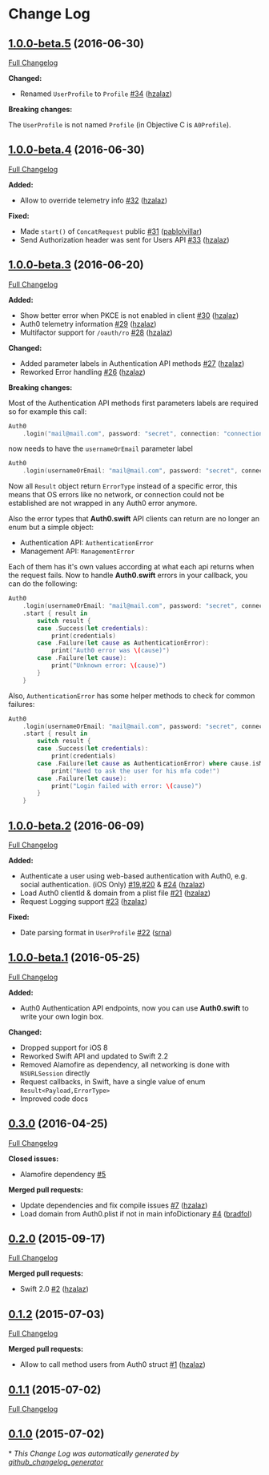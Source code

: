# Change Log

## [1.0.0-beta.5](https://github.com/auth0/Auth0.swift/tree/1.0.0-beta.5) (2016-06-30)
[Full Changelog](https://github.com/auth0/Auth0.swift/compare/1.0.0-beta.4...1.0.0-beta.5)

**Changed:**

- Renamed `UserProfile` to `Profile` [\#34](https://github.com/auth0/Auth0.swift/pull/34) ([hzalaz](https://github.com/hzalaz))

**Breaking changes:**

The `UserProfile` is not named `Profile` (in Objective C is `A0Profile`).

## [1.0.0-beta.4](https://github.com/auth0/Auth0.swift/tree/1.0.0-beta.4) (2016-06-30)
[Full Changelog](https://github.com/auth0/Auth0.swift/compare/1.0.0-beta.3...1.0.0-beta.4)

**Added:**

- Allow to override telemetry info [\#32](https://github.com/auth0/Auth0.swift/pull/32) ([hzalaz](https://github.com/hzalaz))

**Fixed:**

- Made `start()` of `ConcatRequest` public [\#31](https://github.com/auth0/Auth0.swift/pull/31) ([pablolvillar](https://github.com/pablolvillar))
- Send Authorization header was sent for Users API [\#33](https://github.com/auth0/Auth0.swift/pull/33) ([hzalaz](https://github.com/hzalaz))

## [1.0.0-beta.3](https://github.com/auth0/Auth0.swift/tree/1.0.0-beta.3) (2016-06-20)
[Full Changelog](https://github.com/auth0/Auth0.swift/compare/1.0.0-beta.2...1.0.0-beta.3)

**Added:**

- Show better error when PKCE is not enabled in client [\#30](https://github.com/auth0/Auth0.swift/pull/30) ([hzalaz](https://github.com/hzalaz))
- Auth0 telemetry information [\#29](https://github.com/auth0/Auth0.swift/pull/29) ([hzalaz](https://github.com/hzalaz))
- Multifactor support for `/oauth/ro` [\#28](https://github.com/auth0/Auth0.swift/pull/28) ([hzalaz](https://github.com/hzalaz))

**Changed:**

- Added parameter labels in Authentication API methods [\#27](https://github.com/auth0/Auth0.swift/pull/27) ([hzalaz](https://github.com/hzalaz))
- Reworked Error handling [\#26](https://github.com/auth0/Auth0.swift/pull/26) ([hzalaz](https://github.com/hzalaz))

**Breaking changes:**

Most of the Authentication API methods first parameters labels are required so for example this call:

```swift
Auth0
    .login("mail@mail.com", password: "secret", connection: "connection")
```

now needs to have the `usernameOrEmail` parameter label

```swift
Auth0
    .login(usernameOrEmail: "mail@mail.com", password: "secret", connection: "connection")
```

Now all `Result` object return `ErrorType` instead of a specific error, this means that OS errors like no network, or connection could not be established are not wrapped in any Auth0 error anymore.

Also the error types that **Auth0.swift** API clients can return are no longer an enum but a simple object:

* Authentication API: `AuthenticationError`
* Management API: `ManagementError`

Each of them has it's own values according at what each api returns when the request fails. Now to handle **Auth0.swift** errors in your callback, you can do the following:

```swift
Auth0
    .login(usernameOrEmail: "mail@mail.com", password: "secret", connection: "connection")
    .start { result in
        switch result {
        case .Success(let credentials):
            print(credentials)
        case .Failure(let cause as AuthenticationError):
            print("Auth0 error was \(cause)")
        case .Failure(let cause):
            print("Unknown error: \(cause)")
        }
    }
```

Also, `AuthenticationError` has some helper methods to check for common failures:

```swift
Auth0
    .login(usernameOrEmail: "mail@mail.com", password: "secret", connection: "connection")
    .start { result in
        switch result {
        case .Success(let credentials):
            print(credentials)
        case .Failure(let cause as AuthenticationError) where cause.isMultifactorRequired:
            print("Need to ask the user for his mfa code!")
        case .Failure(let cause):
            print("Login failed with error: \(cause)")
        }
    }
```

## [1.0.0-beta.2](https://github.com/auth0/Auth0.swift/tree/1.0.0-beta.2) (2016-06-09)
[Full Changelog](https://github.com/auth0/Auth0.swift/compare/1.0.0-beta.1...1.0.0-beta.2)

**Added:**

- Authenticate a user using web-based authentication with Auth0, e.g. social authentication. (iOS Only) [\#19](https://github.com/auth0/Auth0.swift/pull/19),[\#20](https://github.com/auth0/Auth0.swift/pull/20) & [\#24](https://github.com/auth0/Auth0.swift/pull/24) ([hzalaz](https://github.com/hzalaz))
- Load Auth0 clientId & domain from a plist file [\#21](https://github.com/auth0/Auth0.swift/pull/21) ([hzalaz](https://github.com/hzalaz))
- Request Logging support [\#23](https://github.com/auth0/Auth0.swift/pull/23) ([hzalaz](https://github.com/hzalaz))

**Fixed:**

- Date parsing format in `UserProfile` [\#22](https://github.com/auth0/Auth0.swift/pull/22) ([srna](https://github.com/srna))

## [1.0.0-beta.1](https://github.com/auth0/Auth0.swift/tree/1.0.0-beta.1) (2016-05-25)
[Full Changelog](https://github.com/auth0/Auth0.swift/compare/0.3.0...1.0.0-beta.1)

**Added:**

- Auth0 Authentication API endpoints, now you can use **Auth0.swift** to write your own login box.

**Changed:**

- Dropped support for iOS 8
- Reworked Swift API and updated to Swift 2.2
- Removed Alamofire as dependency, all networking is done with `NSURLSession` directly
- Request callbacks, in Swift, have a single value of enum `Result<Payload,ErrorType>`
- Improved code docs

## [0.3.0](https://github.com/auth0/Auth0.swift/tree/0.3.0) (2016-04-25)
[Full Changelog](https://github.com/auth0/Auth0.swift/compare/0.2.0...0.3.0)

**Closed issues:**

- Alamofire dependency [\#5](https://github.com/auth0/Auth0.swift/issues/5)

**Merged pull requests:**

- Update dependencies and fix compile issues [\#7](https://github.com/auth0/Auth0.swift/pull/7) ([hzalaz](https://github.com/hzalaz))
- Load domain from Auth0.plist if not in main infoDictionary [\#4](https://github.com/auth0/Auth0.swift/pull/4) ([bradfol](https://github.com/bradfol))

## [0.2.0](https://github.com/auth0/Auth0.swift/tree/0.2.0) (2015-09-17)
[Full Changelog](https://github.com/auth0/Auth0.swift/compare/0.1.2...0.2.0)

**Merged pull requests:**

- Swift 2.0 [\#2](https://github.com/auth0/Auth0.swift/pull/2) ([hzalaz](https://github.com/hzalaz))

## [0.1.2](https://github.com/auth0/Auth0.swift/tree/0.1.2) (2015-07-03)
[Full Changelog](https://github.com/auth0/Auth0.swift/compare/0.1.1...0.1.2)

**Merged pull requests:**

- Allow to call method users from Auth0 struct [\#1](https://github.com/auth0/Auth0.swift/pull/1) ([hzalaz](https://github.com/hzalaz))

## [0.1.1](https://github.com/auth0/Auth0.swift/tree/0.1.1) (2015-07-02)
[Full Changelog](https://github.com/auth0/Auth0.swift/compare/0.1.0...0.1.1)

## [0.1.0](https://github.com/auth0/Auth0.swift/tree/0.1.0) (2015-07-02)


\* *This Change Log was automatically generated by [github_changelog_generator](https://github.com/skywinder/Github-Changelog-Generator)*